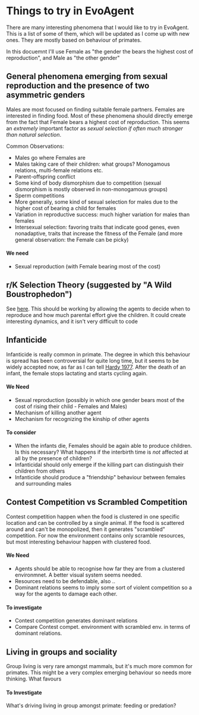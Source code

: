 # Things to try in EvoAgent

There are many interesting phenomena that I would like to try in EvoAgent. This is a list of some of them, which will be updated as I come up with new ones. They are mostly based on behaviour of primates.

In this docuemnt I'll use Female as "the gender the bears the highest cost of reproduction", and Male as "the other gender"

## General phenomena emerging from sexual reproduction and the presence of two asymmetric genders
Males are most focused on finding suitable female partners. Females are interested in finding food. 
Most of these phenomena should directly emerge from the fact that Female bears a highest cost of reproduction.
This seems an *extremely* important factor as *sexual selection if often much stronger than natural selection*. 

Common Observations: 
* Males go where Females are 
* Males taking care of their children: what groups? Monogamous relations, multi-female relations etc.
* Parent-offspring conflict
* Some kind of body dismorphism due to competition (sexual dismorphism is mostly observed in non-monogamous groups)
* Sperm competitions
* More generally, some kind of sexual selection for males due to the higher cost of bearing a child for females
* Variation in reproductive success: much higher variation for males than females
* Intersexual selection: favoring traits that indicate good genes, even nonadaptive, traits that increase the fitness of the Female (and more general observation: the Female can be picky)


#### We need
* Sexual reproduction (with Female bearing most of the cost)

## r/K Selection Theory (suggested by "A Wild Boustrophedon")
See [here][2]. This should be working by allowing the agents to decide when to reproduce and how much parental effort give the children. It could create interesting dynamics, and it isn't very difficult to code

## Infanticide 
Infanticide is really common in primate. The degree in which this behaviour is spread has been controversial for quite long time, but it seems to be widely accepted now, as far as I can tell [Hardy 1977][1]. 
After the death of an infant, the female stops lactating and starts cycling again. 

#### We Need 
* Sexual reproduction (possibly in which one gender bears most of the cost of rising their child - Females and Males)
* Mechanism of killing another agent
* Mechanism for recognizing the kinship of other agents

#### To consider
* When the infants die, Females should be again able to produce children. 
Is this necessary? What happens if the interbirth time is _not_ affected at all by the presence of children? 
* Infanticidal should only emerge if the killing part can distinguish their children from others
* Infanticide should produce a "friendship" behaviour between females and surrounding males

## Contest Competition vs Scrambled Competition
Contest competition happen when the food is clustered in one specific location and can be controlled by a single animal. If the food is scattered around and can't be monopolized, then it generates "scrambled" competition.
For now the environment contains only scramble resources, but most interesting behaviour happen with clustered food.

#### We Need
* Agents should be able to recognise how far they are from a clustered environmnet. A better visual system seems needed.
* Resources need to be defendable, also ..
* Dominant relations seems to imply some sort of violent competition so a way for the agents to damage each other.

#### To investigate
* Contest competition generates dominant relations
* Compare Contest compet. environment with scrambled env. in terms of dominant relations.

## Living in groups and sociality
Group living is very rare amongst mammals, but it's much more common for primates. This might be a very complex emerging behaviour so needs more thinking. What favours 

#### To Investigate
What's driving living in group amongst primate: feeding or predation?



[1]: https://pubmed.ncbi.nlm.nih.gov/402873/
[2]: https://en.wikipedia.org/wiki/R/K_selection_theory